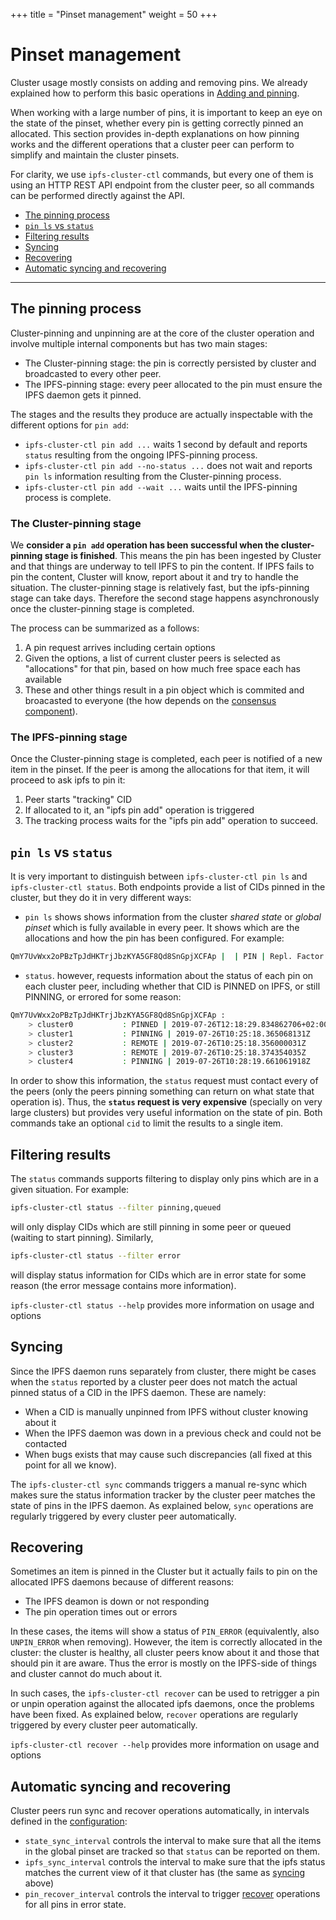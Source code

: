 +++
title = "Pinset management"
weight = 50
+++

# Pinset management

Cluster usage mostly consists on adding and removing pins. We already explained how to perform this basic operations in [Adding and pinning](/documentation/getting-started/first-pins).

When working with a large number of pins, it is important to keep an eye on the state of the pinset, whether every pin is getting correctly pinned an allocated. This section provides in-depth explanations on how pinning works and the different operations that a cluster peer can perform to simplify and maintain the cluster pinsets.

<div class="tipbox tip">For clarity, we use <code>ipfs-cluster-ctl</code> commands, but every one of them is using an HTTP REST API endpoint from the cluster peer, so all commands can be performed directly against the API.</div>

* [The pinning process](#the-pinning-process)
* [`pin ls` vs `status`](#pin-ls-vs-status)
* [Filtering results](#filtering-results)
* [Syncing](#syncing)
* [Recovering](#recovering)
* [Automatic syncing and recovering](#automatic-syncing-and-recovering)

---

## The pinning process

Cluster-pinning and unpinning are at the core of the cluster operation and involve multiple internal components but has two main stages:

* The Cluster-pinning stage: the pin is correctly persisted by cluster and broadcasted to every other peer.
* The IPFS-pinning stage: every peer allocated to the pin must ensure the IPFS daemon gets it pinned.

The stages and the results they produce are actually inspectable with the different options for `pin add`:

* `ipfs-cluster-ctl pin add ...` waits 1 second by default and reports `status` resulting from the ongoing IPFS-pinning process.
* `ipfs-cluster-ctl pin add --no-status ...` does not wait and reports `pin ls` information resulting from the Cluster-pinning process.
* `ipfs-cluster-ctl pin add --wait ...` waits until the IPFS-pinning process is complete.

### The Cluster-pinning stage

We **consider a `pin add` operation has been successful when the cluster-pinning stage is finished**. This means the pin has been ingested by Cluster and that things are underway to tell IPFS to pin the content. If IPFS fails to pin the content, Cluster will know, report about it and try to handle the situation. The cluster-pinning stage is relatively fast, but the ipfs-pinning stage can take days. Therefore the second stage happens asynchronously once the cluster-pinning stage is completed.

The process can be summarized as a follows:

1. A pin request arrives including certain options
2. Given the options, a list of current cluster peers is selected as "allocations" for that pin, based on how much free space each has available
3. These and other things result in a pin object which is commited and broacasted to everyone (the how depends on the [consensus component](/documentation/guides/consensus)).

### The IPFS-pinning stage

Once the Cluster-pinning stage is completed, each peer is notified of a new item in the pinset. If the peer is among the allocations for that item, it will proceed to ask ipfs to pin it:

1. Peer starts "tracking" CID
2. If allocated to it, an "ipfs pin add" operation is triggered
3. The tracking process waits for the "ipfs pin add" operation to succeed.

## `pin ls` vs `status`

It is very important to distinguish between `ipfs-cluster-ctl pin ls` and `ipfs-cluster-ctl status`. Both endpoints provide a list of CIDs pinned in the cluster, but they do it in very different ways:

* `pin ls` shows shows information from the cluster *shared state* or *global pinset* which is fully available in every peer. It shows which are the allocations and how the pin has been configured. For example:

```sh
QmY7UvWxx2oPBzTpJdHKTrjJbzKYA5GF8Qd8SnGpjXCFAp |  | PIN | Repl. Factor: 2--3 | Allocations: [12D3KooWGbmjg3MDUYFosLNPbE1jKkv5fzKHD7wyGDa1P95iKMjF QmSGCzHkz8gC9fNndMtaCZdf9RFtwtbTEEsGo4zkVfcykD QmdFBMf9HMDH3eCWrc1U11YCPenC3Uvy9mZQ2BedTyKTDf] | Recursive
```

* `status`. however, requests information about the status of each pin on each cluster peer, including whether that CID is PINNED on IPFS, or still PINNING, or errored for some reason:

```sh
QmY7UvWxx2oPBzTpJdHKTrjJbzKYA5GF8Qd8SnGpjXCFAp :
    > cluster0           : PINNED | 2019-07-26T12:18:29.834862706+02:00
    > cluster1           : PINNING | 2019-07-26T10:25:18.365068131Z
    > cluster2           : REMOTE | 2019-07-26T10:25:18.356000031Z
    > cluster3           : REMOTE | 2019-07-26T10:25:18.374354035Z
    > cluster4           : PINNING | 2019-07-26T10:28:19.661061918Z
```

In order to show this information, the `status` request must contact every of the peers (only the peers pinning something can return on what state that operation is). Thus, the **`status` request is very expensive** (specially on very large clusters) but provides very useful information on the state of pin. Both commands take an optional `cid` to limit the results to a single item.

## Filtering results

The `status` commands supports filtering to display only pins which are in a given situation. For example:

```sh
ipfs-cluster-ctl status --filter pinning,queued
```

will only display CIDs which are still pinning in some peer or queued (waiting to start pinning). Similarly,

```sh
ipfs-cluster-ctl status --filter error
```

will display status information for CIDs which are in error state for some reason (the error message contains more information).

<div class="tipbox tip"><code>ipfs-cluster-ctl status --help</code> provides more information on usage and options</div>

## Syncing

Since the IPFS daemon runs separately from cluster, there might be cases when the `status` reported by a cluster peer does not match the actual pinned status of a CID in the IPFS daemon. These are namely:

* When a CID is manually unpinned from IPFS without cluster knowing about it
* When the IPFS daemon was down in a previous check and could not be contacted
* When bugs exists that may cause such discrepancies (all fixed at this point for all we know).

The `ipfs-cluster-ctl sync` commands triggers a manual re-sync which makes sure the status information tracker by the cluster peer matches the state of pins in the IPFS daemon. As explained below, `sync` operations are regularly triggered by every cluster peer automatically.

## Recovering

Sometimes an item is pinned in the Cluster but it actually fails to pin on the allocated IPFS daemons because of different reasons:

* The IPFS deamon is down or not responding
* The pin operation times out or errors

In these cases, the items will show a status of `PIN_ERROR` (equivalently, also `UNPIN_ERROR` when removing). However, the item is correctly allocated in the cluster: the cluster is healthy, all cluster peers know about it and those that should pin it are aware. Thus the error is mostly on the IPFS-side of things and cluster cannot do much about it.

In such cases, the `ipfs-cluster-ctl recover` can be used to retrigger a pin or unpin operation against the allocated ipfs daemons, once the problems have been fixed. As explained below, `recover` operations are regularly triggered by every cluster peer automatically.

<div class="tipbox tip"><code>ipfs-cluster-ctl recover --help</code> provides more information on usage and options</div>


## Automatic syncing and recovering

Cluster peers run sync and recover operations automatically, in intervals defined in the [configuration](/documentation/reference/configuration):

* `state_sync_interval` controls the interval to make sure that all the items in the global pinset are tracked so that `status` can be reported on them.
* `ipfs_sync_interval` controls the interval to make sure that the ipfs status matches the current view of it that cluster has (the same as [syncing](#syncing) above)
* `pin_recover_interval` controls the interval to trigger [recover](#recovering) operations for all pins in error state.
